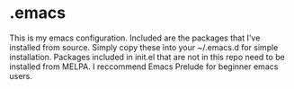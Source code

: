 # .emacs
This is my emacs configuration. Included are the packages that I've installed from source. Simply copy these into your
~/.emacs.d for simple installation. Packages included in init.el that are not in this repo need to be installed from MELPA.
I reccommend Emacs Prelude for beginner emacs users.
